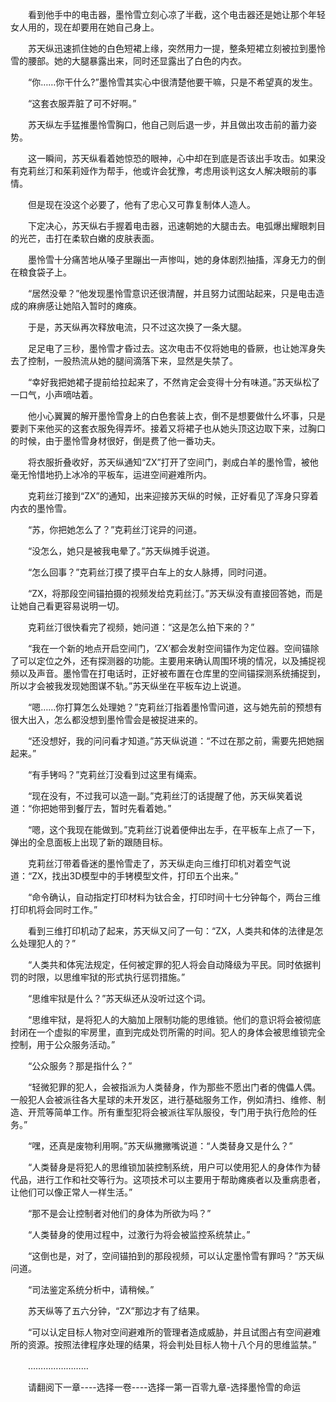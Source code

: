 <div class="read-content j_readContent" id="">
                <p>　　看到他手中的电击器，墨怜雪立刻心凉了半截，这个电击器还是她让那个年轻女人用的，现在却要用在她自己身上。<p>　　苏天纵迅速抓住她的白色短裙上缘，突然用力一提，整条短裙立刻被拉到墨怜雪的腰部。她的大腿暴露出来，同时还显露出了白色的内衣。<p>　　“你……你干什么?”墨怜雪其实心中很清楚他要干嘛，只是不希望真的发生。<p>　　“这套衣服弄脏了可不好啊。”<p>　　苏天纵左手猛推墨怜雪胸口，他自己则后退一步，并且做出攻击前的蓄力姿势。<p>　　这一瞬间，苏天纵看着她惊恐的眼神，心中却在到底是否该出手攻击。如果没有克莉丝汀和茱莉娅作为帮手，他或许会犹豫，考虑用谈判这女人解决眼前的事情。<p>　　但是现在没这个必要了，他有了忠心又可靠复制体人造人。<p>　　下定决心，苏天纵右手握着电击器，迅速朝她的大腿击去。电弧爆出耀眼刺目的光芒，击打在柔软白嫩的皮肤表面。<p>　　墨怜雪十分痛苦地从嗓子里蹦出一声惨叫，她的身体剧烈抽搐，浑身无力的倒在粮食袋子上。<p>　　“居然没晕？”他发现墨怜雪意识还很清醒，并且努力试图站起来，只是电击造成的麻痹感让她陷入暂时的瘫痪。<p>　　于是，苏天纵再次释放电流，只不过这次换了一条大腿。<p>　　足足电了三秒，墨怜雪才昏过去。这次电击不仅将她电的昏厥，也让她浑身失去了控制，一股热流从她的腿间滴落下来，显然是失禁了。<p>　　“幸好我把她裙子提前给拉起来了，不然肯定会变得十分有味道。”苏天纵松了一口气，小声嘀咕着。<p>　　他小心翼翼的解开墨怜雪身上的白色套装上衣，倒不是想要做什么坏事，只是要剥下来他买的这套衣服免得弄坏。接着又将裙子也从她头顶这边取下来，过胸口的时候，由于墨怜雪身材很好，倒是费了他一番功夫。<p>　　将衣服折叠收好，苏天纵通知“ZX”打开了空间门，剥成白羊的墨怜雪，被他毫无怜惜地扔上冰冷的平板车，运进空间避难所内。<p>　　克莉丝汀接到“ZX”的通知，出来迎接苏天纵的时候，正好看见了浑身只穿着内衣的墨怜雪。<p>　　“苏，你把她怎么了？”克莉丝汀诧异的问道。<p>　　“没怎么，她只是被我电晕了。”苏天纵摊手说道。<p>　　“怎么回事？”克莉丝汀摸了摸平白车上的女人脉搏，同时问道。<p>　　“ZX，将那段空间锚拍摄的视频发给克莉丝汀。”苏天纵没有直接回答她，而是让她自己看更容易说明一切。<p>　　克莉丝汀很快看完了视频，她问道：“这是怎么拍下来的？”<p>　　“我在一个新的地点开启空间门，‘ZX’都会发射空间锚作为定位器。空间锚除了可以定位之外，还有探测器的功能。主要用来确认周围环境的情况，以及捕捉视频以及声音。墨怜雪在打电话时，正好被布置在仓库里的空间锚探测系统捕捉到，所以才会被我发现她图谋不轨。”苏天纵坐在平板车边上说道。<p>　　“嗯……你打算怎么处理她？”克莉丝汀指着墨怜雪问道，这与她先前的预想有很大出入，怎么都没想到墨怜雪会是被捉进来的。<p>　　“还没想好，我的问问看才知道。”苏天纵说道：“不过在那之前，需要先把她捆起来。”<p>　　“有手铐吗？”克莉丝汀没看到过这里有绳索。<p>　　“现在没有，不过我可以造一副。”克莉丝汀的话提醒了他，苏天纵笑着说道：“你把她带到餐厅去，暂时先看着她。”<p>　　“嗯，这个我现在能做到。”克莉丝汀说着便伸出左手，在平板车上点了一下，弹出的全息面板上出现了新的跟随目标。<p>　　克莉丝汀带着昏迷的墨怜雪走了，苏天纵走向三维打印机对着空气说道：“ZX，找出3D模型中的手铐模型文件，打印五个出来。”<p>　　“命令确认，自动指定打印材料为钛合金，打印时间十七分钟每个，两台三维打印机将会同时工作。”<p>　　看到三维打印机动了起来，苏天纵又问了一句：“ZX，人类共和体的法律是怎么处理犯人的？”<p>　　“人类共和体宪法规定，任何被定罪的犯人将会自动降级为平民。同时依据判罚的时限，以思维牢狱的形式执行惩罚措施。”<p>　　“思维牢狱是什么？”苏天纵还从没听过这个词。<p>　　“思维牢狱，是将犯人的大脑加上限制功能的思维锁。他们的意识将会被彻底封闭在一个虚拟的牢房里，直到完成处罚所需的时间。犯人的身体会被思维锁完全控制，用于公众服务活动。”<p>　　“公众服务？那是指什么？”<p>　　“轻微犯罪的犯人，会被指派为人类替身，作为那些不愿出门者的傀儡人偶。一般犯人会被派往各大星球的未开发区，进行基础服务工作，例如清扫、维修、制造、开荒等简单工作。所有重型犯将会被派往军队服役，专门用于执行危险的任务。”<p>　　“嘿，还真是废物利用啊。”苏天纵撇撇嘴说道：“人类替身又是什么？”<p>　　“人类替身是将犯人的思维锁加装控制系统，用户可以使用犯人的身体作为替代品，进行工作和社交等行为。这项技术可以主要用于帮助瘫痪者以及重病患者，让他们可以像正常人一样生活。”<p>　　“那不是会让控制者对他们的身体为所欲为吗？”<p>　　“人类替身的使用过程中，过激行为将会被监控系统禁止。”<p>　　“这倒也是，对了，空间锚拍到的那段视频，可以认定墨怜雪有罪吗？”苏天纵问道。<p>　　“司法鉴定系统分析中，请稍候。”<p>　　苏天纵等了五六分钟，“ZX”那边才有了结果。<p>　　“可以认定目标人物对空间避难所的管理者造成威胁，并且试图占有空间避难所的资源。按照法律程序处理的结果，将会判处目标人物十八个月的思维监禁。”<p>　　……………………<p>　　请翻阅下一章----选择一卷----选择一第一百零九章-选择墨怜雪的命运<p> 
            </div>